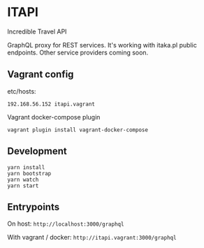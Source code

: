 # ITAPI

Incredible Travel API

GraphQL proxy for REST services. It's working with itaka.pl public endpoints. Other service providers coming soon.

## Vagrant config

etc/hosts:

```
192.168.56.152 itapi.vagrant
```

Vagrant docker-compose plugin

```
vagrant plugin install vagrant-docker-compose
```

## Development

```
yarn install
yarn bootstrap
yarn watch
yarn start
```

## Entrypoints

On host: `http://localhost:3000/graphql`

With vagrant / docker:
`http://itapi.vagrant:3000/graphql`
